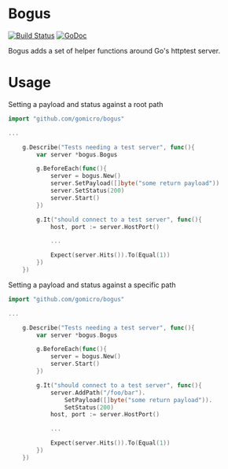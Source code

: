 # Bogus
[![Build Status](https://travis-ci.org/gomicro/bogus.svg)](https://travis-ci.org/gomicro/bogus)
[![GoDoc](https://godoc.org/github.com/gomicro/bogus?status.png)](https://godoc.org/github.com/gomicro/bogus)

Bogus adds a set of helper functions around Go's httptest server.

# Usage

Setting a payload and status against a root path
```go
import "github.com/gomicro/bogus"

...

	g.Describe("Tests needing a test server", func(){
		var server *bogus.Bogus

		g.BeforeEach(func(){
			server = bogus.New()
			server.SetPayload([]byte("some return payload"))
			server.SetStatus(200)
			server.Start()
		})

		g.It("should connect to a test server", func(){
			host, port := server.HostPort()

			...

			Expect(server.Hits()).To(Equal(1))
		})
	})
```

Setting a payload and status against a specific path
```go
import "github.com/gomicro/bogus"

...

	g.Describe("Tests needing a test server", func(){
		var server *bogus.Bogus

		g.BeforeEach(func(){
			server = bogus.New()
			server.Start()
		})

		g.It("should connect to a test server", func(){
			server.AddPath("/foo/bar").
				SetPayload([]byte("some return payload")).
				SetStatus(200)
			host, port := server.HostPort()

			...

			Expect(server.Hits()).To(Equal(1))
		})
	})
```
